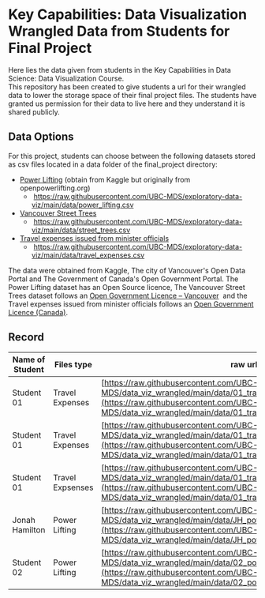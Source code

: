 # Key Capabilities: Data Visualization Wrangled Data from Students for Final Project 

Here lies the data given from students in the Key Capabilities in Data Science: Data Visualization Course.     
This repository has been created to give students a url for their wrangled data to lower the storage space of their final project files. 
The students have granted us permission for their data to live here and they understand it is shared publicly.    

## Data Options
For this project, students can choose between the following datasets stored as csv files located in a data folder of the final_project directory: 

- [Power Lifting](https://www.kaggle.com/dansbecker/powerlifting-database?select=openpowerlifting.csv) (obtain from Kaggle but originally from openpowerlifting.org) 
    -  https://raw.githubusercontent.com/UBC-MDS/exploratory-data-viz/main/data/power_lifting.csv
- [Vancouver Street Trees](https://opendata.vancouver.ca/explore/dataset/street-trees/information/?disjunctive.species_name&disjunctive.common_name&disjunctive.height_range_id) 
    -  https://raw.githubusercontent.com/UBC-MDS/exploratory-data-viz/main/data/street_trees.csv
- [Travel expenses issued from minister officials](https://open.canada.ca/data/en/dataset/009f9a49-c2d9-4d29-a6d4-1a228da335ce)  
    -   https://raw.githubusercontent.com/UBC-MDS/exploratory-data-viz/main/data/travel_expenses.csv

The data were obtained from Kaggle, The city of Vancouver's Open Data Portal and The Government of Canada's Open Government Portal. The Power Lifting dataset has an Open Source licence, The Vancouver Street Trees dataset follows an [Open Government Licence – Vancouver](https://opendata.vancouver.ca/pages/licence/)  and the Travel expenses issued from minister officials follows an [Open Government Licence (Canada)](https://open.canada.ca/en/open-government-licence-canada.).

## Record 

| Name of Student | Files type   | raw url | 
|-----------------| -------------| --------| 
| Student 01            | Travel Expenses | [https://raw.githubusercontent.com/UBC-MDS/data_viz_wrangled/main/data/01_travel_expenses/travel_df.csv](https://raw.githubusercontent.com/UBC-MDS/data_viz_wrangled/main/data/01_travel_expenses/travel_df.csv)    |
| Student 01           |  Travel Expenses  |    [https://raw.githubusercontent.com/UBC-MDS/data_viz_wrangled/main/data/01_travel_expenses/travel_melt.csv](https://raw.githubusercontent.com/UBC-MDS/data_viz_wrangled/main/data/01_travel_expenses/travel_melt.csv)     |
| Student 01  | Travel Expsenses | [https://raw.githubusercontent.com/UBC-MDS/data_viz_wrangled/main/data/01_travel_expenses/travel_melt2.csv](https://raw.githubusercontent.com/UBC-MDS/data_viz_wrangled/main/data/01_travel_expenses/travel_melt2.csv)
| Jonah Hamilton |  Power Lifting | [https://raw.githubusercontent.com/UBC-MDS/data_viz_wrangled/main/data/JH_power_lifting/power_lifting_clean.csv](https://raw.githubusercontent.com/UBC-MDS/data_viz_wrangled/main/data/JH_power_lifting/power_lifting_clean.csv)|
| Student 02 | Power Lifting | [https://raw.githubusercontent.com/UBC-MDS/data_viz_wrangled/main/data/02_power_lifting/female_lifter-1.csv](https://raw.githubusercontent.com/UBC-MDS/data_viz_wrangled/main/data/02_power_lifting/female_lifter-1.csv) |
